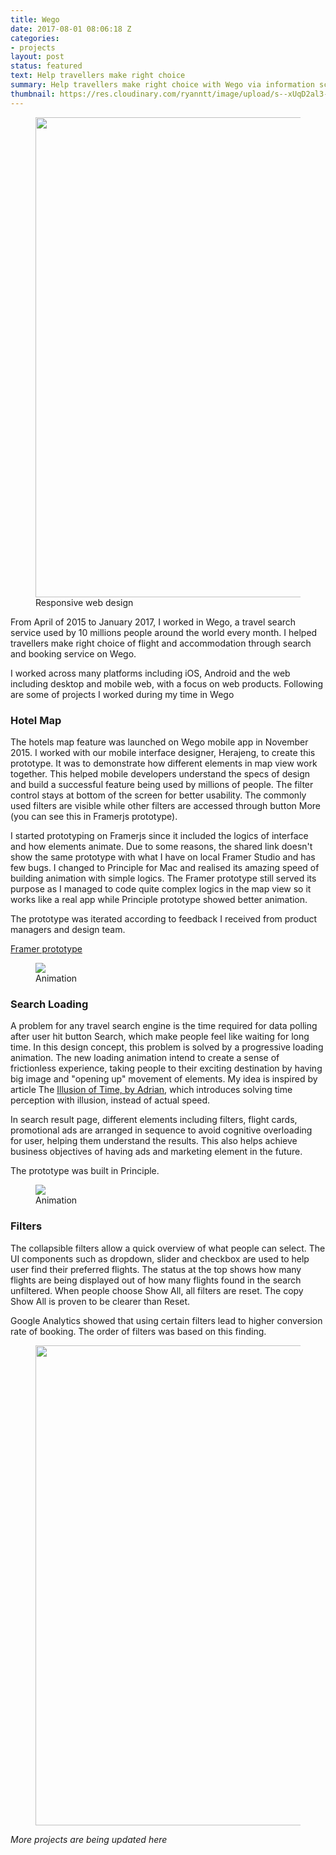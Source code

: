 ```yaml
---
title: Wego
date: 2017-08-01 08:06:18 Z
categories:
- projects
layout: post
status: featured
text: Help travellers make right choice
summary: Help travellers make right choice with Wego via information scanning, quick comparison and visual assistant.
thumbnail: https://res.cloudinary.com/ryanntt/image/upload/s--xUqD2al3--/c_fill,h_1082,w_1536/v1508772728/wego/desktop-web.png
---
```


<figure>
    <img width="768" src="https://res.cloudinary.com/ryanntt/image/upload/s--xUqD2al3--/c_fill,h_1082,w_1536/v1508772728/wego/desktop-web.png">
    <figcaption>Responsive web design</figcaption>
</figure>

From April of 2015 to January 2017, I worked in Wego, a travel search service used by 10 millions people around the world every month. I helped travellers make right choice of flight and accommodation through search and booking service on Wego.

I worked across many platforms including iOS, Android and the web including desktop and mobile web, with a focus on web products. Following are some of projects I worked during my time in Wego

### Hotel Map

The hotels map feature was launched on Wego mobile app in November 2015. I worked with our mobile interface designer, Herajeng, to create this prototype. It was to demonstrate how different elements in map view work together. This helped mobile developers understand the specs of design and build a successful feature being used by millions of people.
The filter control stays at bottom of the screen for better usability. The commonly used filters are visible while other filters are accessed through button More (you can see this in Framerjs prototype).

I started prototyping on Framerjs since it included the logics of interface and how elements animate. Due to some reasons, the shared link doesn't show the same prototype with what I have on local Framer Studio and has few bugs. I changed to Principle for Mac and realised its amazing speed of building animation with simple logics. The Framer prototype still served its purpose as I managed to code quite complex logics in the map view so it works like a real app while Principle prototype showed better animation.

The prototype was iterated according to feedback I received from product managers and design team.

[Framer prototype](https://share.framerjs.com/p5gaekqeimzy/)

<figure>
    <img  src="https://res.cloudinary.com/ryanntt/image/upload/s---fCx9Okm--/v1508684319/wego/hotels-map-short.gif">
    <figcaption>Animation</figcaption>
</figure>

<!-- ### Flight Schedule -->

### Search Loading

A problem for any travel search engine is the time required for data polling after user hit button Search, which make people feel like waiting for long time. In this design concept, this problem is solved by a progressive loading animation. The new loading animation intend to create a sense of frictionless experience, taking people to their exciting destination by having big image and "opening up" movement of elements. My idea is inspired by article The [Illusion of Time, by Adrian](https://medium.com/swlh/the-illusion-of-time-8f321fa2f191), which introduces solving time perception with illusion, instead of actual speed.

In search result page, different elements including filters, flight cards, promotional ads are arranged in sequence to avoid cognitive overloading for user, helping them understand the results. This also helps achieve business objectives of having ads and marketing element in the future.

The prototype was built in Principle.

<figure>
    <img src="https://res.cloudinary.com/ryanntt/image/upload/s--j-iUcCZX--/q_100/v1508685363/wego/wego-search-animation.gif">
    <figcaption>Animation</figcaption>
</figure>

<!-- ### Booking -->

<!-- ### Web Style Guide -->

<!-- ### Flight Card

2015

2017

### Hotel Card

2016

2017 -->

### Filters

The collapsible filters allow a quick overview of what people can select. The UI components such as dropdown, slider and checkbox are used to help user find their preferred flights. The status at the top shows how many flights are being displayed out of how many flights found in the search unfiltered. When people choose Show All, all filters are reset. The copy Show All is proven to be clearer than Reset.

Google Analytics showed that using certain filters lead to higher conversion rate of booking. The order of filters was based on this finding.


<figure>
    <img width="768" src="https://res.cloudinary.com/ryanntt/image/upload/s--0sdkX2wv--/v1508685775/wego/wego-filter.png">
</figure>

*More projects are being updated here*

<!-- ### Hotel Search -->


